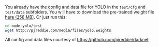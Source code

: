 You already have the config and data file for YOLO in the `test/cfg` and `test/data` subfolders. You will have to download the pre-trained weight file [here (258 MB)](http://pjreddie.com/media/files/yolo.weights). Or just run this:

```sh
cd node-yolo/test
wget http://pjreddie.com/media/files/yolo.weights
```

All config and data files courtesy of https://github.com/pjreddie/darknet
